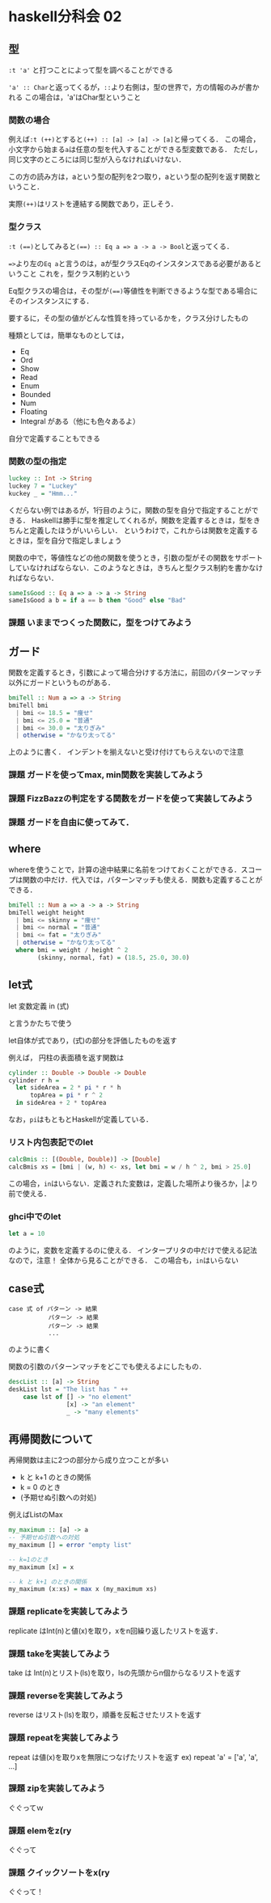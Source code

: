 # haskell分科会 02

## 型
`:t 'a'` と打つことによって型を調べることができる

`'a' :: Char`と返ってくるが，`::`より右側は，型の世界で，方の情報のみが書かれる
この場合は，'a'はChar型ということ

### 関数の場合
例えば`:t (++)`とすると`(++) :: [a] -> [a] -> [a]`と帰ってくる．
この場合，小文字から始まる`a`は任意の型を代入することができる型変数である．
ただし，同じ文字のところには同じ型が入らなければいけない．

この方の読み方は，aという型の配列を2つ取り，aという型の配列を返す関数ということ．

実際`(++)`はリストを連結する関数であり，正しそう．


### 型クラス
`:t (==)`としてみると`(==) :: Eq a => a -> a -> Bool`と返ってくる．

`=>`より左の`Eq a`と言うのは，aが型クラスEqのインスタンスである必要があるということ
これを，型クラス制約という

Eq型クラスの場合は，その型が`(==)`等値性を判断できるような型である場合にそのインスタンスにする．

要するに，その型の値がどんな性質を持っているかを，クラス分けしたもの

種類としては，簡単なものとしては，
+ Eq
+ Ord
+ Show
+ Read
+ Enum
+ Bounded
+ Num
+ Floating
+ Integral
がある（他にも色々あるよ）

自分で定義することもできる

### 関数の型の指定
```haskell
luckey :: Int -> String
luckey 7 = "Luckey"
kuckey _ = "Hmm..."
```
くだらない例ではあるが，1行目のように，関数の型を自分で指定することができる．
Haskellは勝手に型を推定してくれるが，関数を定義するときは，型をきちんと定義したほうがいいらしい．
というわけで，これからは関数を定義するときは，型を自分で指定しましょう

関数の中で，等値性などの他の関数を使うとき，引数の型がその関数をサポートしていなければならない．このようなときは，きちんと型クラス制約を書かなければならない．

```haskell
sameIsGood :: Eq a => a -> a -> String
sameIsGood a b = if a == b then "Good" else "Bad"
```

### 課題 いままでつくった関数に，型をつけてみよう

## ガード
関数を定義するとき，引数によって場合分けする方法に，前回のパターンマッチ以外にガードというものがある．

```haskell
bmiTell :: Num a => a -> String
bmiTell bmi
  | bmi <= 18.5 = "痩せ"
  | bmi <= 25.0 = "普通"
  | bmi <= 30.0 = "太りぎみ"
  | otherwise = "かなり太ってる"
```

上のように書く．
インデントを揃えないと受け付けてもらえないので注意

### 課題 ガードを使ってmax, min関数を実装してみよう
### 課題 FizzBazzの判定をする関数をガードを使って実装してみよう
### 課題 ガードを自由に使ってみて．


## where
whereを使うことで，計算の途中結果に名前をつけておくことができる．スコープは関数の中だけ．代入では，パターンマッチも使える．関数も定義することができる．

```haskell
bmiTell :: Num a => a -> a -> String
bmiTell weight height
  | bmi <= skinny = "痩せ"
  | bmi <= normal = "普通"
  | bmi <= fat = "太りぎみ"
  | otherwise = "かなり太ってる"
  where bmi = weight / height ^ 2
        (skinny, normal, fat) = (18.5, 25.0, 30.0)
```


## let式
let 変数定義 in (式)

と言うかたちで使う

let自体が式であり，(式)の部分を評価したものを返す

例えば，
円柱の表面積を返す関数は
```haskell
cylinder :: Double -> Double -> Double
cylinder r h =
  let sideArea = 2 * pi * r * h
      topArea = pi * r ^ 2
  in sideArea + 2 * topArea
```
なお，`pi`はもともとHaskellが定義している．


### リスト内包表記でのlet
```haskell
calcBmis :: [(Double, Double)] -> [Double]
calcBmis xs = [bmi | (w, h) <- xs, let bmi = w / h ^ 2, bmi > 25.0]
```
この場合，`in`はいらない．定義された変数は，定義した場所より後ろか，|より前で使える．

### ghci中でのlet
```haskell
let a = 10
```
のように，変数を定義するのに使える．
インタープリタの中だけで使える記法なので，注意！
全体から見ることができる．
この場合も，`in`はいらない


## case式
```
case 式 of パターン -> 結果
           パターン -> 結果
           パターン -> 結果
           ...
```

のように書く

関数の引数のパターンマッチをどこでも使えるよにしたもの．

```haskell
descList :: [a] -> String
deskList lst = "The list has " ++
    case lst of [] -> "no element"
                [x] -> "an element"
                _ -> "many elements"
```


## 再帰関数について
再帰関数は主に2つの部分から成り立つことが多い
+ k と k+1 のときの関係
+ k = 0 のとき
+ (予期せぬ引数への対処)

例えばListのMax
```haskell
my_maximum :: [a] -> a
-- 予期せぬ引数への対処
my_maximum [] = error "empty list"

-- k=1のとき
my_maximum [x] = x

-- k と k+1 のときの関係
my_maximum (x:xs) = max x (my_maximum xs)
```

### 課題 replicateを実装してみよう
replicate はInt(n)と値(x)を取り，xをn回繰り返したリストを返す．

### 課題 takeを実装してみよう
take は Int(n)とリスト(ls)を取り，lsの先頭からn個からなるリストを返す

### 課題 reverseを実装してみよう
reverse はリスト(ls)を取り，順番を反転させたリストを返す

### 課題 repeatを実装してみよう
repeat は値(x)を取りxを無限につなげたリストを返す
ex) repeat 'a' = ['a', 'a', ...]

### 課題 zipを実装してみよう
ぐぐってｗ

### 課題 elemをz(ry
ぐぐって

### 課題 クイックソートをx(ry
ぐぐって！


